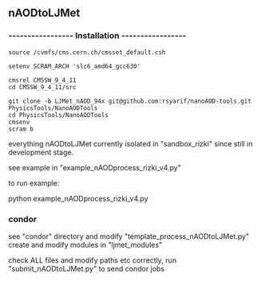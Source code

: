 
## nAODtoLJMet

### ----------------- Installation -----------------

    source /cvmfs/cms.cern.ch/cmsset_default.csh

    setenv SCRAM_ARCH 'slc6_amd64_gcc630'

    cmsrel CMSSW_9_4_11
    cd CMSSW_9_4_11/src

    git clone -b LJMet_nAOD_94x git@github.com:rsyarif/nanoAOD-tools.git PhysicsTools/NanoAODTools
    cd PhysicsTools/NanoAODTools
    cmsenv
    scram b

everything nAODtoLJMet currently isolated in "sandbox_rizki" since still in development stage.

see example in "example_nAODprocess_rizki_v4.py"

to run example:

   python example_nAODprocess_rizki_v4.py


### condor

see "condor" directory and modify "template_process_nAODtoLJMet.py"
create and modify modules in "ljmet_modules"

check ALL files and modify paths etc correctly, run "submit_nAODtoLJMet.py" to send condor jobs



